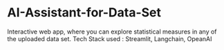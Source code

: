# AI-Assistant-for-Data-Set
Interactive web app, where you can explore statistical measures in any of the uploaded data set. Tech Stack used : Streamlit, Langchain, OpeanAI
